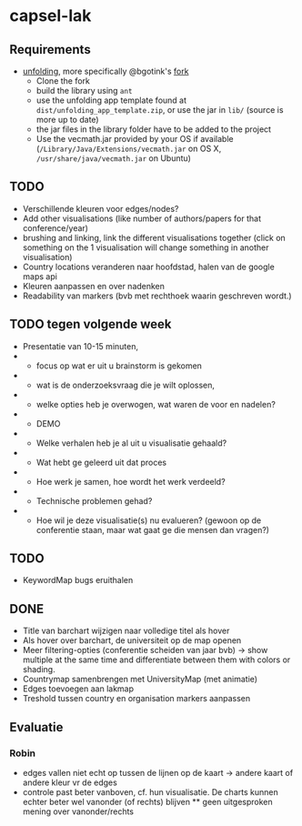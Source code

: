 # capsel-lak

## Requirements

* [unfolding](http://unfoldingmaps.org), more specifically @bgotink's [fork](/bgotink/unfolding)
    * Clone the fork
    * build the library using ```ant```
    * use the unfolding app template found at ```dist/unfolding_app_template.zip```, or use the jar in ```lib/``` (source is more up to date)
    * the jar files in the library folder have to be added to the project
    * Use the vecmath.jar provided by your OS if available (```/Library/Java/Extensions/vecmath.jar``` on OS X, ```/usr/share/java/vecmath.jar``` on Ubuntu)

## TODO

- Verschillende kleuren voor edges/nodes?
- Add other visualisations (like number of authors/papers for that conference/year)
- brushing and linking, link the different visualisations together (click on something on the 1 visualisation will change something in another visualisation)
- Country locations veranderen naar hoofdstad, halen van de google maps api
- Kleuren aanpassen en over nadenken
- Readability van markers (bvb met rechthoek waarin geschreven wordt.)


## TODO tegen volgende week
- Presentatie van 10-15 minuten, 
- - focus op wat er uit u brainstorm is gekomen
- - wat is de onderzoeksvraag die je wilt oplossen, 
- - welke opties heb je overwogen, wat waren de voor en nadelen?
- - DEMO 
- - Welke verhalen heb je al uit u visualisatie gehaald?
- - Wat hebt ge geleerd uit dat proces
- - Hoe werk je samen, hoe wordt het werk verdeeld?
- - Technische problemen gehad? 
- - Hoe wil je deze visualisatie(s) nu evalueren? (gewoon op de conferentie staan, maar wat gaat ge die mensen dan vragen?)


## TODO
- KeywordMap bugs eruithalen


## DONE
+ Title van barchart wijzigen naar volledige titel als hover
+ Als hover over barchart, de universiteit op de map openen
+ Meer filtering-opties (conferentie scheiden van jaar bvb) -> show multiple at the same time and differentiate between them with colors or shading. 
+ Countrymap samenbrengen met UniversityMap (met animatie)
+ Edges toevoegen aan lakmap
+ Treshold tussen country en organisation markers aanpassen

## Evaluatie

### Robin

* edges vallen niet echt op tussen de lijnen op de kaart -> andere kaart of andere kleur vr de edges
* controle past beter vanboven, cf. hun visualisatie. De charts kunnen echter beter wel vanonder (of rechts) blijven
** geen uitgesproken mening over vanonder/rechts
